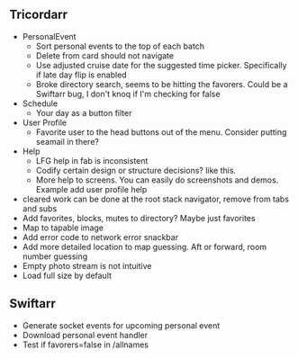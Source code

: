 Tricordarr
----------
* PersonalEvent
  * Sort personal events to the top of each batch
  * Delete from card should not navigate
  * Use adjusted cruise date for the suggested time picker. Specifically if late day flip is enabled
  * Broke directory search, seems to be hitting the favorers. Could be a Swiftarr bug, I don't knoq if I'm checking for false
* Schedule
  * Your day as a button filter
* User Profile
  * Favorite user to the head buttons out of the menu. Consider putting seamail in there?
* Help
  * LFG help in fab is inconsistent
  * Codify certain design or structure decisions? like this.
  * More help to screens. You can easily do screenshots and demos. Example add user profile help
* cleared work can be done at the root stack navigator, remove from tabs and subs
* Add favorites, blocks, mutes to directory? Maybe just favorites
* Map to tapable image
* Add error code to network error snackbar
* Add more detailed location to map guessing. Aft or forward, room number guessing
* Empty photo stream is not intuitive
* Load full size by default

Swiftarr
--------
* Generate socket events for upcoming personal event
* Download personal event handler
* Test if favorers=false in /allnames
